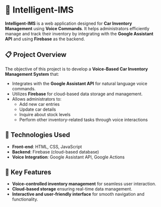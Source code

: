 # 🚗 Intelligent-IMS

**Intelligent-IMS** is a web application designed for **Car Inventory Management** using **Voice Commands**. It helps administrators efficiently manage and track their inventory by integrating with the **Google Assistant API** and using **Firebase** as the backend.

## 📋 Project Overview

The objective of this project is to develop a **Voice-Based Car Inventory Management System** that:
- Integrates with the **Google Assistant API** for natural language voice commands.
- Utilizes **Firebase** for cloud-based data storage and management.
- Allows administrators to:
  - Add new car entries
  - Update car details
  - Inquire about stock levels
  - Perform other inventory-related tasks through voice interactions

## 🔧 Technologies Used

- **Front-end**: HTML, CSS, JavaScript
- **Backend**: Firebase (cloud-based database)
- **Voice Integration**: Google Assistant API, Google Actions

## 🌟 Key Features

- **Voice-controlled inventory management** for seamless user interaction.
- **Cloud-based storage** ensuring real-time data management.
- **Interactive and user-friendly interface** for smooth navigation and functionality.
